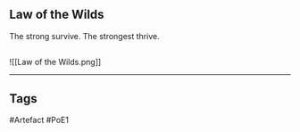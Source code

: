 ## Law of the Wilds
The strong survive. The strongest thrive.
##
![[Law of the Wilds.png]]

---
## Tags
#Artefact
#PoE1